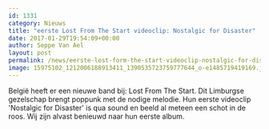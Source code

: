 ```yaml
---
id: 1331
category: Nieuws
title: "eerste Lost From The Start videoclip: Nostalgic for Disaster"
date: 2017-01-29T19:54:09+00:00
author: Seppe Van Ael
layout: post
permalink: /news/eerste-lost-form-the-start-videoclip-nostalgic-for-disaster/
image: 15975102_1212006188913411_1390535723759777644_o-e1485719419169.jpg
---
```

België heeft er een nieuwe band bij: Lost From The Start. Dit Limburgse gezelschap brengt poppunk met de nodige melodie. Hun eerste videoclip 'Nostalgic for Disaster' is qua sound en beeld al meteen een schot in de roos. Wij zijn alvast benieuwd naar hun eerste album.
